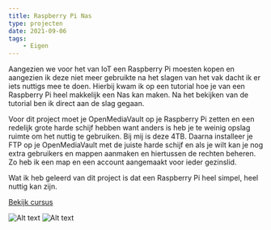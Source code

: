 ```yaml
---
title: Raspberry Pi Nas
type: projecten
date: 2021-09-06
tags: 
    - Eigen
---
```


Aangezien we voor het van IoT een Raspberry Pi moesten kopen en aangezien ik deze niet meer gebruikte na het slagen van het vak dacht ik er iets nuttigs mee te doen. Hierbij kwam ik op een tutorial hoe je van een Raspberry Pi heel makkelijk een Nas kan maken. Na het bekijken van de tutorial ben ik direct aan de slag gegaan.

Voor dit project moet je OpenMediaVault op je Raspberry Pi zetten en een redelijk grote harde schijf hebben want anders is heb je te weinig opslag ruimte om het nuttig te gebruiken. Bij mij is deze 4TB. Daarna installeer je FTP op je OpenMediaVault met de juiste harde schijf en als je wilt kan je nog extra gebruikers en mappen aanmaken en hiertussen de rechten beheren. Zo heb ik een map en een account aangemaakt voor ieder gezinslid.

Wat ik heb geleerd van dit project is dat een Raspberry Pi heel simpel, heel nuttig kan zijn.

[Bekijk cursus](https://unity4sjb.sinners.be/)

![Alt text](/images/raspberry-pi-nas-1.png)
![Alt text](/images/raspberry-pi-nas-2.png)
